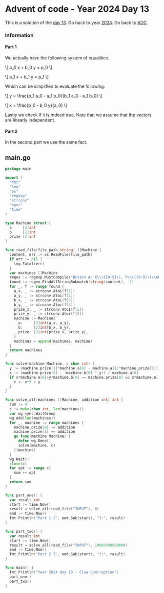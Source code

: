 # Advent of code - Year 2024 Day 13

This is a solution of the [day 13](https://adventofcode.com/2024/day/13). Go back to year [2024](2024.md). Go back to [AOC](../adventofcode.md).

### Information

#### Part 1

We actually have the following system of equalities.

\\[
  a_0 x + b_0 y  = p_0
\\]

\\[
  a_1 x + b_1 y = p_1
  \\]

Which can be simplified to evaluate the following:

\\[
  y = \frac{p_1 a_0 - a_1 p_0}{b_1 a_0 - a_1 b_0}
\\]

\\[
  x = \frac{p_0 - b_0 y}{a_0}
\\]

Lastly we check if it is indeed true. Note that we assume that the vectors are linearly independent.

#### Part 2

In the second part we use the same fact.

## main.go

```go
package main

import (
  "fmt"
  "log"
  "os"
  "regexp"
  "strconv"
  "sync"
  "time"
)

type Machine struct {
  a     [2]int
  b     [2]int
  prize [2]int
}

func read_file(file_path string) []Machine {
  content, err := os.ReadFile(file_path)
  if err != nil {
    log.Fatal(err)
  }
  var machines []Machine
  regex := regexp.MustCompile("Button A: X\\+([0-9]+), Y\\+([0-9]+)\\nButton B: X\\+([0-9]+), Y\\+([0-9]+)\\nPrize: X=([0-9]+), Y=([0-9]+)")
  found := regex.FindAllStringSubmatch(string(content), -1)
  for _, f := range found {
    a_x, _ := strconv.Atoi(f[1])
    a_y, _ := strconv.Atoi(f[2])
    b_x, _ := strconv.Atoi(f[3])
    b_y, _ := strconv.Atoi(f[4])
    prize_x, _ := strconv.Atoi(f[5])
    prize_y, _ := strconv.Atoi(f[6])
    machine := Machine{
      a:     [2]int{a_x, a_y},
      b:     [2]int{b_x, b_y},
      prize: [2]int{prize_x, prize_y},
    }
    machines = append(machines, machine)
  }
  return machines
}

func solve(machine Machine, c chan int) {
  y := (machine.prize[1]*machine.a[0] - machine.a[1]*machine.prize[0]) / (machine.b[1]*machine.a[0] - machine.a[1]*machine.b[0])
  x := (machine.prize[0] - (machine.b[0] * y)) / machine.a[0]
  if x*machine.a[0]+y*machine.b[0] == machine.prize[0] && x*machine.a[1]+y*machine.b[1] == machine.prize[1] {
    c <- x*3 + y
  }
}

func solve_all(machines []Machine, addition int) int {
  sum := 0
  c := make(chan int, len(machines))
  var wg sync.WaitGroup
  wg.Add(len(machines))
  for _, machine := range machines {
    machine.prize[0] += addition
    machine.prize[1] += addition
    go func(machine Machine) {
      defer wg.Done()
      solve(machine, c)
    }(machine)
  }
  wg.Wait()
  close(c)
  for opt := range c{
    sum += opt
  }
  return sum
}

func part_one() {
  var result int
  start := time.Now()
  result = solve_all(read_file("INPUT"), 0)
  end := time.Now()
  fmt.Println("Part 1 [", end.Sub(start), "]:", result)
}

func part_two() {
  var result int
  start := time.Now()
  result = solve_all(read_file("INPUT"), 10000000000000)
  end := time.Now()
  fmt.Println("Part 2 [", end.Sub(start), "]:", result)
}

func main() {
  fmt.Println("Year 2024 day 13 - Claw Contraption")
  part_one()
  part_two()
}
```

